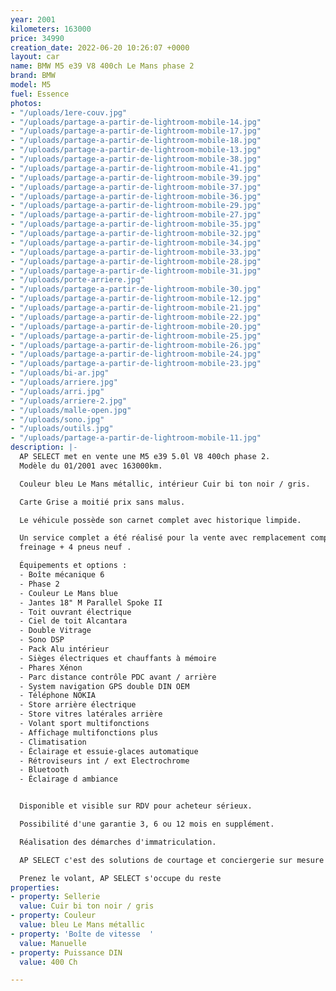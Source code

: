 ```yaml
---
year: 2001
kilometers: 163000
price: 34990
creation_date: 2022-06-20 10:26:07 +0000
layout: car
name: BMW M5 e39 V8 400ch Le Mans phase 2
brand: BMW
model: M5
fuel: Essence
photos:
- "/uploads/1ere-couv.jpg"
- "/uploads/partage-a-partir-de-lightroom-mobile-14.jpg"
- "/uploads/partage-a-partir-de-lightroom-mobile-17.jpg"
- "/uploads/partage-a-partir-de-lightroom-mobile-18.jpg"
- "/uploads/partage-a-partir-de-lightroom-mobile-13.jpg"
- "/uploads/partage-a-partir-de-lightroom-mobile-38.jpg"
- "/uploads/partage-a-partir-de-lightroom-mobile-41.jpg"
- "/uploads/partage-a-partir-de-lightroom-mobile-39.jpg"
- "/uploads/partage-a-partir-de-lightroom-mobile-37.jpg"
- "/uploads/partage-a-partir-de-lightroom-mobile-36.jpg"
- "/uploads/partage-a-partir-de-lightroom-mobile-29.jpg"
- "/uploads/partage-a-partir-de-lightroom-mobile-27.jpg"
- "/uploads/partage-a-partir-de-lightroom-mobile-35.jpg"
- "/uploads/partage-a-partir-de-lightroom-mobile-32.jpg"
- "/uploads/partage-a-partir-de-lightroom-mobile-34.jpg"
- "/uploads/partage-a-partir-de-lightroom-mobile-33.jpg"
- "/uploads/partage-a-partir-de-lightroom-mobile-28.jpg"
- "/uploads/partage-a-partir-de-lightroom-mobile-31.jpg"
- "/uploads/porte-arriere.jpg"
- "/uploads/partage-a-partir-de-lightroom-mobile-30.jpg"
- "/uploads/partage-a-partir-de-lightroom-mobile-12.jpg"
- "/uploads/partage-a-partir-de-lightroom-mobile-21.jpg"
- "/uploads/partage-a-partir-de-lightroom-mobile-22.jpg"
- "/uploads/partage-a-partir-de-lightroom-mobile-20.jpg"
- "/uploads/partage-a-partir-de-lightroom-mobile-25.jpg"
- "/uploads/partage-a-partir-de-lightroom-mobile-26.jpg"
- "/uploads/partage-a-partir-de-lightroom-mobile-24.jpg"
- "/uploads/partage-a-partir-de-lightroom-mobile-23.jpg"
- "/uploads/bi-ar.jpg"
- "/uploads/arriere.jpg"
- "/uploads/arri.jpg"
- "/uploads/arriere-2.jpg"
- "/uploads/malle-open.jpg"
- "/uploads/sono.jpg"
- "/uploads/outils.jpg"
- "/uploads/partage-a-partir-de-lightroom-mobile-11.jpg"
description: |-
  AP SELECT met en vente une M5 e39 5.0l V8 400ch phase 2.
  Modèle du 01/2001 avec 163000km.

  Couleur bleu Le Mans métallic, intérieur Cuir bi ton noir / gris.

  Carte Grise a moitié prix sans malus.

  Le véhicule possède son carnet complet avec historique limpide.

  Un service complet a été réalisé pour la vente avec remplacement complet du
  freinage + 4 pneus neuf .

  Équipements et options :
  - Boîte mécanique 6
  - Phase 2
  - Couleur Le Mans blue
  - Jantes 18" M Parallel Spoke II
  - Toit ouvrant électrique
  - Ciel de toit Alcantara
  - Double Vitrage
  - Sono DSP
  - Pack Alu intérieur
  - Sièges électriques et chauffants à mémoire
  - Phares Xénon
  - Parc distance contrôle PDC avant / arrière
  - System navigation GPS double DIN OEM
  - Téléphone NOKIA
  - Store arrière électrique
  - Store vitres latérales arrière
  - Volant sport multifonctions
  - Affichage multifonctions plus
  - Climatisation
  - Éclairage et essuie-glaces automatique
  - Rétroviseurs int / ext Electrochrome
  - Bluetooth
  - Éclairage d ambiance


  Disponible et visible sur RDV pour acheteur sérieux.

  Possibilité d'une garantie 3, 6 ou 12 mois en supplément.

  Réalisation des démarches d'immatriculation.

  AP SELECT c'est des solutions de courtage et conciergerie sur mesure pour profiter librement de sa passion et de son patrimoine.

  Prenez le volant, AP SELECT s'occupe du reste
properties:
- property: Sellerie
  value: Cuir bi ton noir / gris
- property: Couleur
  value: bleu Le Mans métallic
- property: 'Boîte de vitesse  '
  value: Manuelle
- property: Puissance DIN
  value: 400 Ch

---
```

